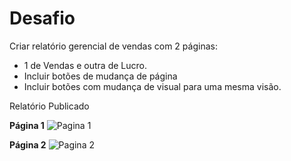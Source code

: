 # Desafio
Criar relatório gerencial de vendas com 2 páginas:
- 1 de Vendas e outra de Lucro.
- Incluir botões de mudança de página
- Incluir botões com mudança de visual para uma mesma visão.

Relatório Publicado

**Página 1**
![Pagina 1](./Images/Print%20Relatorio%20publicado%20pagina1.PNG)


**Página 2**
![Pagina 2](./Images/Print%20Relatorio%20publicado%20pagina2.PNG)
